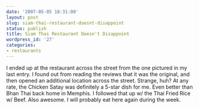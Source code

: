 ```yaml
---
date: '2007-05-05 18:31:00'
layout: post
slug: siam-thai-restaurant-doesnt-disappoint
status: publish
title: Siam Thai Restaurant Doesn't Disappoint
wordpress_id: '27'
categories:
- restaurants
---
```


I ended up at the restaurant across the street from the one pictured in my last entry. I found out from reading the reviews that it was the original, and then opened an additional location across the street. Strange, huh? At any rate, the Chicken Satay was definitely a 5-star dish for me. Even better than Bhan Thai back home in Memphis. I followed that up w/ the Thai Fried Rice w/ Beef. Also awesome. I will probably eat here again during the week.
